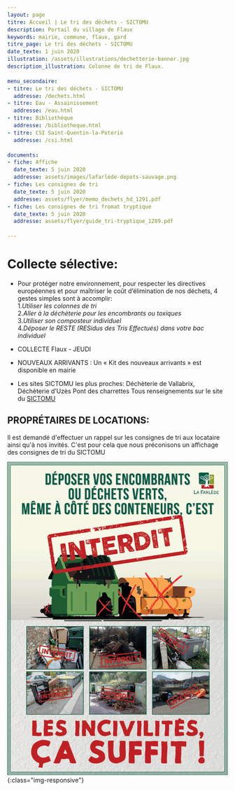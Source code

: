 ```yaml
---
layout: page
titre: Accueil | Le tri des déchets - SICTOMU
description: Portail du village de Flaux
keywords: mairie, commune, flaux, gard
titre_page: Le tri des déchets - SICTOMU
date_texte: 1 juin 2020
illustration: /assets/illustrations/dechetterie-banner.jpg
description_illustration: Colonne de tri de Flaux.

menu_secondaire:
- titre: Le tri des déchets - SICTOMU
  addresse: /dechets.html
- titre: Eau - Assainissement
  addresse: /eau.html
- titre: Bibliothèque
  addresse: /bibliotheque.html
- titre: CSI Saint-Quentin-la-Poterie
  addresse: /csi.html
  
documents:
- fiche: Affiche
  date_texte: 5 juin 2020
  addresse: assets/images/lafarlede-depots-sauvage.png
- fiche: Les consignes de tri
  date_texte: 5 juin 2020
  addresse: assets/flyer/memo_dechets_hd_1291.pdf
- fiche: Les consignes de tri fromat tryptique
  date_texte: 5 juin 2020
  addresse: assets/flyer/guide_tri-tryptique_1289.pdf
  
---
```


# Collecte sélective:

* Pour protéger notre environnement, pour respecter les directives européennes et pour maîtriser le coût d’élimination de nos déchets, 4 gestes simples sont à accomplir: <br>
1._Utiliser les colonnes de tri_<br>
2._Aller à la déchèterie pour les encombrants ou toxiques_<br> 
3._Utiliser son composteur individuel_<br>
4._Déposer le RESTE (RESidus des Tris Effectués) dans votre bac individuel_<br>

* COLLECTE Flaux - JEUDI

* NOUVEAUX ARRIVANTS : Un « Kit des nouveaux arrivants » est disponible en mairie

* Les sites SICTOMU les plus proches: Déchèterie de Vallabrix, Déchèterie d’Uzès Pont des charrettes
Tous renseignements sur le site du <a href="http://www.sictomu.org">SICTOMU</a>

## PROPRÉTAIRES DE LOCATIONS: 
Il est demandé d'effectuer un rappel sur les consignes de tri aux locataire ainsi qu'à nos invités. C'est pour cela que nous préconisons un affichage des consignes de tri du SICTOMU


![depot sauvage](assets/images/lafarlede-depots-sauvage.png){:class="img-responsive"}


